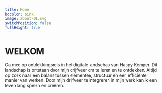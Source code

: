 ```yaml
---
title: Home
bgcolor: pink
image: about-01.svg
switchPosition: false
fullHeight: true
---
```


# WELKOM

Ga mee op ontdekkingsreis in het digitale landschap van Happy Kemper. Dit landschap is ontstaan door mijn drijfveer om te leren en te ontdekken. Altijd op zoek naar een balans tussen elementen, structuur en een efficiënte manier van werken. Door mijn drijfveer te integreren in mijn werk kan ik een leven lang spelen en creëren.
